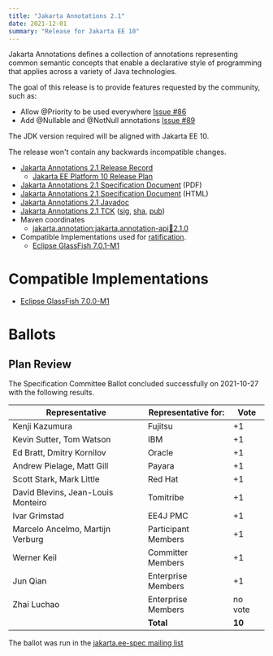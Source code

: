 ```yaml
---
title: "Jakarta Annotations 2.1"
date: 2021-12-01
summary: "Release for Jakarta EE 10"
---
```

Jakarta Annotations defines a collection of annotations representing common semantic concepts that enable a declarative style of programming that applies across a variety of Java technologies.

The goal of this release is to provide features requested by the community, such as:

* Allow @Priority to be used everywhere [Issue #86](https://github.com/eclipse-ee4j/common-annotations-api/issues/86)
* Add @Nullable and @NotNull annotations [Issue #89](https://github.com/eclipse-ee4j/common-annotations-api/issues/89)

The JDK version required will be aligned with Jakarta EE 10.

The release won't contain any backwards incompatible changes.

* [Jakarta Annotations 2.1 Release Record](https://projects.eclipse.org/projects/ee4j.ca/releases/2.1)
    * [Jakarta EE Platform 10 Release Plan](https://eclipse-ee4j.github.io/jakartaee-platform/jakartaee10/JakartaEE10ReleasePlan)
* [Jakarta Annotations 2.1 Specification Document](./annotations-spec-2.1.pdf) (PDF)
* [Jakarta Annotations 2.1 Specification Document](./annotations-spec-2.1.html) (HTML)
* [Jakarta Annotations 2.1 Javadoc](./apidocs)
* [Jakarta Annotations 2.1 TCK](https://download.eclipse.org/jakartaee/annotations/2.1/jakarta-annotations-tck-2.1.0.zip)  ([sig](https://download.eclipse.org/jakartaee/annotations/2.1/jakarta-annotations-tck-2.1.0.zip.sig),  [sha](https://download.eclipse.org/jakartaee/annotations/2.1/jakarta-annotations-tck-2.1.0.zip.sha256),  [pub](https://raw.githubusercontent.com/jakartaee/specification-committee/master/jakartaee-spec-committee.pub))
* Maven coordinates
    * [jakarta.annotation:jakarta.annotation-api:jar:2.1.0](https://search.maven.org/artifact/jakarta.annotation/jakarta.annotation-api/2.1.0/jar)
* Compatible Implementations used for [ratification](https://www.eclipse.org/projects/efsp/?version=1.2#efsp-ratification).
  * [Eclipse GlassFish 7.0.1-M1](https://github.com/eclipse-ee4j/glassfish/releases/download/7.0.0-M1/glassfish-7.0.0-M1.zip)

# Compatible Implementations

* [Eclipse GlassFish 7.0.0-M1](https://github.com/eclipse-ee4j/glassfish/releases/download/7.0.0-M1/glassfish-7.0.0-M1.zip)

# Ballots

## Plan Review

The Specification Committee Ballot concluded successfully on 2021-10-27 with the following results.

| Representative                                 | Representative for: |  Vote   |
|------------------------------------------------|---------------------|---------|
| Kenji Kazumura                                 | Fujitsu             |    +1   |
| Kevin Sutter, Tom Watson                       | IBM                 |    +1   |
| Ed Bratt, Dmitry Kornilov                      | Oracle              |    +1   |
| Andrew Pielage, Matt Gill                      | Payara              |    +1   |
| Scott Stark, Mark Little                       | Red Hat             |    +1   |
| David Blevins, Jean-Louis Monteiro             | Tomitribe           |    +1   |
| Ivar Grimstad                                  | EE4J PMC            |    +1   |
| Marcelo Ancelmo, Martijn Verburg               | Participant Members |    +1   |
| Werner Keil                                    | Committer Members   |    +1   |
| Jun Qian                                       | Enterprise Members  |    +1   |
| Zhai Luchao                                    | Enterprise Members  | no vote |
|                                                | **Total**           |  **10** |

The ballot was run in the [jakarta.ee-spec mailing list](https://www.eclipse.org/lists/jakarta.ee-spec/msg02013.html)

<!--
## Release Review

The Release Review Specification Committee Ballot concluded successfully on TBD with the following results.

|                       |  Yes    | No      | Abstain  |
|-----------------------|---------|---------|----------|
|Fujitsu                | &check; |         |          |
|IBM                    | &check; |         |          |
|Oracle                 | &check; |         |          |
|Payara                 | &check; |         |          |
|Red Hat                | &check; |         |          |
|Tomitribe              | &check; |         |          |
|EE4J PMC               | &check; |         |          |
|Participant Members    | &check; |         |          |
|Committer Members      | &check; |         |          |
-->